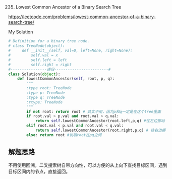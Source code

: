 ## 
235. Lowest Common Ancestor of a Binary Search Tree

https://leetcode.com/problems/lowest-common-ancestor-of-a-binary-search-tree/

My Solution

```python
# Definition for a binary tree node.
# class TreeNode(object):
#     def __init__(self, val=0, left=None, right=None):
#         self.val = x
#         self.left = left
#         self.right = right
#----------------递归------------------------#
class Solution(object):
    def lowestCommonAncestor(self, root, p, q):
        """
        :type root: TreeNode
        :type p: TreeNode
        :type q: TreeNode
        :rtype: TreeNode
        """
        if not root: return root # 其实不用，因为p和q一定是在这个tree里面
        if root.val > p.val and root.val > q.val:
            return self.lowestCommonAncestor(root.left,p,q) #往左边挪动
        elif root.val < p.val and root.val < q.val:
            return self.lowestCommonAncestor(root.right,p,q) # 往右边挪
        else: return root #说明root在pq之间 
```
## 解题思路
不用使用回溯，二叉搜索树自带方向性，可以方便的从上向下查找目标区间，遇到目标区间内的节点，直接返回。


